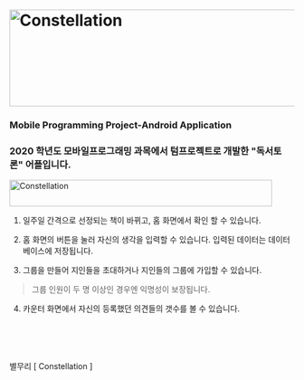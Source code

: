 # <img src="https://user-images.githubusercontent.com/75404763/102946409-ef7b8480-4503-11eb-831d-a97563d4dcdf.png" width="540px" height="171px" title="타이틀" alt="Constellation"></img>
### Mobile Programming Project-Android Application
### 2020 학년도 모바일프로그래밍 과목에서 텀프로젝트로 개발한 "독서토론" 어플입니다.
<img src="https://user-images.githubusercontent.com/75404763/102946902-61080280-4505-11eb-8cf6-b47f1d0cea73.png" width="464px" height="47px" title="바" alt="Constellation"></img>
1) 일주일 간격으로 선정되는 책이 바뀌고, 홈 화면에서 확인 할 수 있습니다.   

2) 홈 화면의 버튼을 눌러 자신의 생각을 입력할 수 있습니다. 입력된 데이터는 데이터베이스에 저장됩니다.   

3) 그룹을 만들어 지인들을 초대하거나 지인들의 그룹에 가입할 수 있습니다.

> 그룹 인원이 두 명 이상인 경우엔 익명성이 보장됩니다.   

4) 카운터 화면에서 자신의 등록했던 의견들의 갯수를 볼 수 있습니다.


<br/>
<br/>
<br/>
<br/>
별무리 [ Constellation ]


